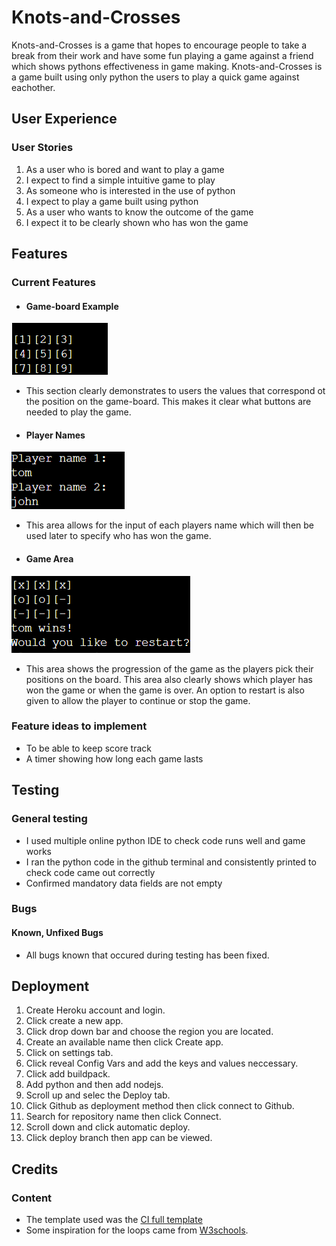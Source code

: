 # Knots-and-Crosses

Knots-and-Crosses is a game that hopes to encourage people to take a break from their work and have some fun playing a game against a friend which shows pythons effectiveness in game making. Knots-and-Crosses is a game built using only python the users to play a quick game against eachother.

## User Experience

### User Stories

1. As a user who is bored and want to play a game
2. I expect to find a simple intuitive game to play
3. As someone who is interested in the use of python
4. I expect to play a game built using python
5. As a user who wants to know the outcome of the game
6. I expect it to be clearly shown who has won the game

## Features

### Current Features

* #### Game-board Example

![Game-board Example](images/gameexample.png)
 * This section clearly demonstrates to users the values that correspond ot the position on the game-board. This makes it clear what buttons are needed to play the game.

* #### Player Names

![Player Names](images/playername.png)
* This area allows for the input of each players name which will then be used later to specify who has won the game.

* #### Game Area

![Game Area](images/gamearea.png)
* This area shows the progression of the game as the players pick their positions on the board. This area also clearly shows which player has won the game or when the game is over. An option to restart is also given to allow the player to continue or stop the game.

### Feature ideas to implement

* To be able to keep score track
* A timer showing how long each game lasts


## Testing

### General testing

* I used multiple online python IDE to check code runs well and game works
* I ran the python code in the github terminal and consistently printed to check code came out correctly
* Confirmed mandatory data fields are not empty

### Bugs

#### Known, Unfixed Bugs

* All bugs known that occured during testing has been fixed.

## Deployment

1. Create Heroku account and login.
2. Click create a new app.
3. Click drop down bar and choose the region you are located.
4. Create an available name then click Create app.
5. Click on settings tab.
6. Click reveal Config Vars and add the keys and values neccessary.
7. Click add buildpack.
8. Add python and then add nodejs.
9. Scroll up and selec the Deploy tab.
10. Click Github as deployment method then click connect to Github.
11. Search for repository name then click Connect.
12. Scroll down and click automatic deploy.
13. Click deploy branch then app can be viewed.

## Credits

### Content

* The template used was the [CI full template](https://github.com/Code-Institute-Org/p3-template)
* Some inspiration for the loops came from [W3schools](https://www.w3schools.com/).
